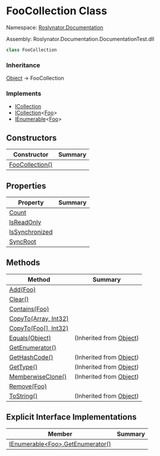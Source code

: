 # FooCollection Class

Namespace: [Roslynator.Documentation](../README.md)

Assembly: Roslynator\.Documentation\.DocumentationTest\.dll

```csharp
class FooCollection
```

### Inheritance

[Object](https://docs.microsoft.com/en-us/dotnet/api/system.object) &#x2192; FooCollection

### Implements

* [ICollection](https://docs.microsoft.com/en-us/dotnet/api/system.collections.icollection)
* [ICollection](https://docs.microsoft.com/en-us/dotnet/api/system.collections.generic.icollection-1)\<[Foo](../Foo/README.md)>
* [IEnumerable](https://docs.microsoft.com/en-us/dotnet/api/system.collections.generic.ienumerable-1)\<[Foo](../Foo/README.md)>

## Constructors

| Constructor | Summary |
| ----------- | ------- |
| [FooCollection()](-ctor/README.md) | |

## Properties

| Property | Summary |
| -------- | ------- |
| [Count](Count/README.md) | |
| [IsReadOnly](IsReadOnly/README.md) | |
| [IsSynchronized](IsSynchronized/README.md) | |
| [SyncRoot](SyncRoot/README.md) | |

## Methods

| Method | Summary |
| ------ | ------- |
| [Add(Foo)](Add/README.md) | |
| [Clear()](Clear/README.md) | |
| [Contains(Foo)](Contains/README.md) | |
| [CopyTo(Array, Int32)](CopyTo/README.md) | |
| [CopyTo(Foo\[\], Int32)](CopyTo/README.md) | |
| [Equals(Object)](https://docs.microsoft.com/en-us/dotnet/api/system.object.equals) |  \(Inherited from [Object](https://docs.microsoft.com/en-us/dotnet/api/system.object)\) |
| [GetEnumerator()](GetEnumerator/README.md) | |
| [GetHashCode()](https://docs.microsoft.com/en-us/dotnet/api/system.object.gethashcode) |  \(Inherited from [Object](https://docs.microsoft.com/en-us/dotnet/api/system.object)\) |
| [GetType()](https://docs.microsoft.com/en-us/dotnet/api/system.object.gettype) |  \(Inherited from [Object](https://docs.microsoft.com/en-us/dotnet/api/system.object)\) |
| [MemberwiseClone()](https://docs.microsoft.com/en-us/dotnet/api/system.object.memberwiseclone) |  \(Inherited from [Object](https://docs.microsoft.com/en-us/dotnet/api/system.object)\) |
| [Remove(Foo)](Remove/README.md) | |
| [ToString()](https://docs.microsoft.com/en-us/dotnet/api/system.object.tostring) |  \(Inherited from [Object](https://docs.microsoft.com/en-us/dotnet/api/system.object)\) |

## Explicit Interface Implementations

| Member | Summary |
| ------ | ------- |
| [IEnumerable\<Foo>.GetEnumerator()](System-Collections-Generic-IEnumerable-Roslynator-Documentation-Foo--GetEnumerator/README.md) | |

